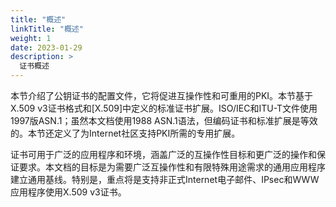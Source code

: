 ```yaml
---
title: "概述"
linkTitle: "概述"
weight: 1
date: 2023-01-29
description: >
  证书概述
---
```


本节介绍了公钥证书的配置文件，它将促进互操作性和可重用的PKI。本节基于X.509 v3证书格式和[X.509]中定义的标准证书扩展。ISO/IEC和ITU-T文件使用1997版ASN.1；虽然本文档使用1988 ASN.1语法，但编码证书和标准扩展是等效的。本节还定义了为Internet社区支持PKI所需的专用扩展。



证书可用于广泛的应用程序和环境，涵盖广泛的互操作性目标和更广泛的操作和保证要求。本文档的目标是为需要广泛互操作性和有限特殊用途需求的通用应用程序建立通用基线。特别是，重点将是支持非正式Internet电子邮件、IPsec和WWW应用程序使用X.509 v3证书。

